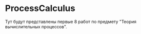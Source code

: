 # ProcessCalculus

Тут будут представлены первые 8 работ по предмету "Теория вычислительных процессов".
